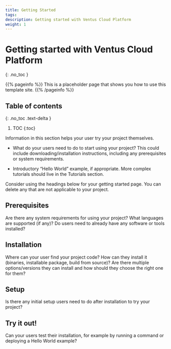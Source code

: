 ```yaml
---
title: Getting Started
tags: 
description: Getting started with Ventus Cloud Platform
weight: 1
---
```


# Getting started with Ventus Cloud Platform
{: .no_toc }


{{% pageinfo %}}
This is a placeholder page that shows you how to use this template site.
{{% /pageinfo %}}

## Table of contents
{: .no_toc .text-delta }

1. TOC
{:toc}


Information in this section helps your user try your project themselves.

* What do your users need to do to start using your project? This could include downloading/installation instructions, including any prerequisites or system requirements.

* Introductory “Hello World” example, if appropriate. More complex tutorials should live in the Tutorials section.

Consider using the headings below for your getting started page. You can delete any that are not applicable to your project.

## Prerequisites

Are there any system requirements for using your project? What languages are supported (if any)? Do users need to already have any software or tools installed?

## Installation

Where can your user find your project code? How can they install it (binaries, installable package, build from source)? Are there multiple options/versions they can install and how should they choose the right one for them?

## Setup

Is there any initial setup users need to do after installation to try your project?

## Try it out!

Can your users test their installation, for example by running a command or deploying a Hello World example?
